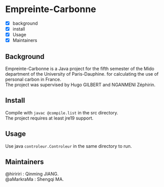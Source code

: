# Empreinte-Carbonne

* [x] background
* [x] install
* [x] Usage
* [X] Maintainers

## Background
Empreinte-Carbonne is a Java project for the fifth semester of the Mido department of the University of Paris-Dauphine.
for calculating the use of personal carbon in France.  
The project was supervised by Hugo GILBERT and NGANMENI Zéphirin.
## Install
Compile with ```javac @compile.list``` in the src directory.  
The project requires at least jre19 support.
## Usage
Use java ```controleur.Controleur``` in the same directory to run.
## Maintainers
@hiririri : Qinming JIANG.  
@aMarkraMa : Shengqi MA.
